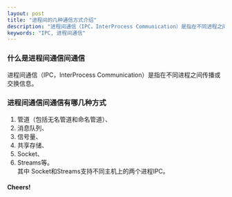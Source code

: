 ```yaml
---
layout: post
title: "进程间的几种通信方式介绍"
description: "进程间通信（IPC，InterProcess Communication）是指在不同进程之间传播或交换信息。"
keywords: "IPC, 进程间通信"
---
```


### 什么是进程间通信间通信
进程间通信（IPC，InterProcess Communication）是指在不同进程之间传播或交换信息。

### 进程间通信间通信有哪几种方式
1. 管道（包括无名管道和命名管道）、
2. 消息队列、
3. 信号量、
4. 共享存储、
5. Socket、
6. Streams等。  
其中 Socket和Streams支持不同主机上的两个进程IPC。

#### Cheers!
